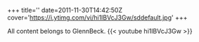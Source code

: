 +++
title=''
date=2011-11-30T14:42:50Z
cover='https://i.ytimg.com/vi/hi1lBVcJ3Gw/sddefault.jpg'
+++

All content belongs to GlennBeck.
{{< youtube hi1lBVcJ3Gw >}}

